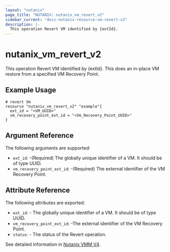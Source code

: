 ```yaml
---
layout: "nutanix"
page_title: "NUTANIX: nutanix_vm_revert_v2"
sidebar_current: "docs-nutanix-resource-vm-revert-v2"
description: |-
  This operation Revert VM identified by {extId}. 
---
```


# nutanix_vm_revert_v2

This operation Revert VM identified by {extId}. This does an in-place VM restore from a specified VM Recovery Point.

## Example Usage

``` hcl
# revert Vm  
resource "nutanix_vm_revert_v2" "example"{
  ext_id = "<VM_UUID>"
  vm_recovery_point_ext_id = "<Vm_Recovery_Point_UUID>"
}

```


## Argument Reference

The following arguments are supported:

* `ext_id`: -(Required) The globally unique identifier of a VM. It should be of type UUID.
* `vm_recovery_point_ext_id`: -(Required) The external identifier of the VM Recovery Point.


## Attribute Reference

The following attributes are exported:

* `ext_id`: - The globally unique identifier of a VM. It should be of type UUID.
* `vm_recovery_point_ext_id`: -The external identifier of the VM Recovery Point.
* `status`: - The status of the Revert operation.


See detailed information in [Nutanix VMM V4](https://developers.nutanix.com/api-reference?namespace=vmm&version=v4.0).